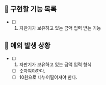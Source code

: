 ## 📌 구현할 기능 목록

- [ ] 1. 자판기가 보유하고 있는 금액 입력 받는 기능

## 🎯 예외 발생 상황

- [ ] 1. 자판기가 보유하고 있는 금액 입력 형식
  - [ ] 숫자여야한다.
  - [ ] 10원으로 나누어떨어져야 한다.

